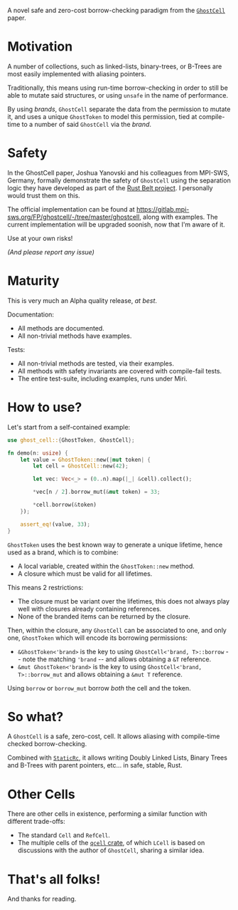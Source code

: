 A novel safe and zero-cost borrow-checking paradigm from the
[`GhostCell`](http://plv.mpi-sws.org/rustbelt/ghostcell/) paper.


#   Motivation

A number of collections, such as linked-lists, binary-trees, or B-Trees are most easily implemented with aliasing
pointers.

Traditionally, this means using run-time borrow-checking in order to still be able to mutate said structures, or using
`unsafe` in the name of performance.

By using _brands_, `GhostCell` separate the data from the permission to mutate it, and uses a unique `GhostToken` to
model this permission, tied at compile-time to a number of said `GhostCell` via the _brand_.


#   Safety

In the GhostCell paper, Joshua Yanovski and his colleagues from MPI-SWS, Germany, formally demonstrate the safety of
`GhostCell` using the separation logic they have developed as part of the
[Rust Belt project](https://plv.mpi-sws.org/rustbelt/). I personally would trust them on this.

The official implementation can be found at https://gitlab.mpi-sws.org/FP/ghostcell/-/tree/master/ghostcell, along with
examples. The current implementation will be upgraded soonish, now that I'm aware of it.

Use at your own risks!

_(And please report any issue)_


#   Maturity

This is very much an Alpha quality release, _at best_.

Documentation:

-   All methods are documented.
-   All non-trivial methods have examples.

Tests:

-   All non-trivial methods are tested, via their examples.
-   All methods with safety invariants are covered with compile-fail tests.
-   The entire test-suite, including examples, runs under Miri.


#   How to use?

Let's start from a self-contained example:

```rust
use ghost_cell::{GhostToken, GhostCell};

fn demo(n: usize) {
    let value = GhostToken::new(|mut token| {
        let cell = GhostCell::new(42);

        let vec: Vec<_> = (0..n).map(|_| &cell).collect();

        *vec[n / 2].borrow_mut(&mut token) = 33;

        *cell.borrow(&token)
    });

    assert_eq!(value, 33);
}
```

`GhostToken` uses the best known way to generate a unique lifetime, hence used as a brand, which is to combine:

-   A local variable, created within the `GhostToken::new` method.
-   A closure which must be valid for all lifetimes.

This means 2 restrictions:

-   The closure must be variant over the lifetimes, this does not always play well with closures already containing
    references.
-   None of the branded items can be returned by the closure.

Then, within the closure, any `GhostCell` can be associated to one, and only one, `GhostToken` which will encode its
borrowing permissions:

-   `&GhostToken<'brand>` is the key to using `GhostCell<'brand, T>::borrow` -- note the matching `'brand` -- and
    allows obtaining a `&T` reference.
-   `&mut GhostToken<'brand>` is the key to using `GhostCell<'brand, T>::borrow_mut` and allows obtaining a `&mut T`
    reference.

Using `borrow` or `borrow_mut` borrow _both_ the cell and the token.


#   So what?

A `GhostCell` is a safe, zero-cost, cell. It allows aliasing with compile-time checked borrow-checking.

Combined with [`StaticRc`](https://crates.io/crates/static-rc), it allows writing Doubly Linked Lists, Binary Trees and
B-Trees with parent pointers, etc... in safe, stable, Rust.


#   Other Cells

There are other cells in existence, performing a similar function with different trade-offs:

-   The standard `Cell` and `RefCell`.
-   The multiple cells of the [`qcell` crate](https://crates.io/crates/qcell), of which `LCell` is based on discussions
    with the author of `GhostCell`, sharing a similar idea.


#   That's all folks!

And thanks for reading.
